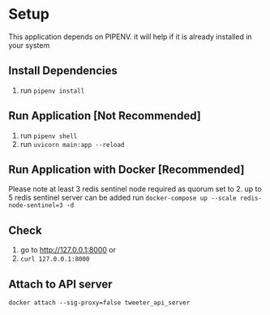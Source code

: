 # Setup
This application depends on PIPENV. it will help if it is already installed in your system

## Install Dependencies
1. run `pipenv install`

## Run Application [Not Recommended]
1. run `pipenv shell`
1. run `uvicorn main:app --reload`

## Run Application with Docker [Recommended]
Please note at least 3 redis sentinel node required as quorum set to 2.
up to 5 redis sentinel server can be added
run `docker-compose up --scale redis-node-sentinel=3 -d`

## Check
1. go to http://127.0.0.1:8000 or
1. `curl 127.0.0.1:8000`

## Attach to API server
`docker attach --sig-proxy=false tweeter_api_server`
